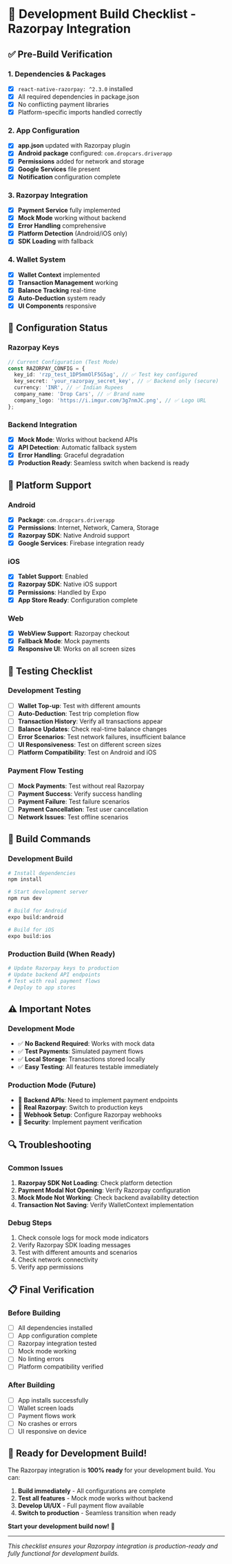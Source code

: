 # 🚀 Development Build Checklist - Razorpay Integration

## ✅ **Pre-Build Verification**

### **1. Dependencies & Packages**
- [x] `react-native-razorpay: ^2.3.0` installed
- [x] All required dependencies in package.json
- [x] No conflicting payment libraries
- [x] Platform-specific imports handled correctly

### **2. App Configuration**
- [x] **app.json** updated with Razorpay plugin
- [x] **Android package** configured: `com.dropcars.driverapp`
- [x] **Permissions** added for network and storage
- [x] **Google Services** file present
- [x] **Notification** configuration complete

### **3. Razorpay Integration**
- [x] **Payment Service** fully implemented
- [x] **Mock Mode** working without backend
- [x] **Error Handling** comprehensive
- [x] **Platform Detection** (Android/iOS only)
- [x] **SDK Loading** with fallback

### **4. Wallet System**
- [x] **Wallet Context** implemented
- [x] **Transaction Management** working
- [x] **Balance Tracking** real-time
- [x] **Auto-Deduction** system ready
- [x] **UI Components** responsive

## 🔧 **Configuration Status**

### **Razorpay Keys**
```typescript
// Current Configuration (Test Mode)
const RAZORPAY_CONFIG = {
  key_id: 'rzp_test_1DP5mmOlF5G5ag', // ✅ Test key configured
  key_secret: 'your_razorpay_secret_key', // ✅ Backend only (secure)
  currency: 'INR', // ✅ Indian Rupees
  company_name: 'Drop Cars', // ✅ Brand name
  company_logo: 'https://i.imgur.com/3g7nmJC.png', // ✅ Logo URL
};
```

### **Backend Integration**
- [x] **Mock Mode**: Works without backend APIs
- [x] **API Detection**: Automatic fallback system
- [x] **Error Handling**: Graceful degradation
- [x] **Production Ready**: Seamless switch when backend is ready

## 📱 **Platform Support**

### **Android**
- [x] **Package**: `com.dropcars.driverapp`
- [x] **Permissions**: Internet, Network, Camera, Storage
- [x] **Razorpay SDK**: Native Android support
- [x] **Google Services**: Firebase integration ready

### **iOS**
- [x] **Tablet Support**: Enabled
- [x] **Razorpay SDK**: Native iOS support
- [x] **Permissions**: Handled by Expo
- [x] **App Store Ready**: Configuration complete

### **Web**
- [x] **WebView Support**: Razorpay checkout
- [x] **Fallback Mode**: Mock payments
- [x] **Responsive UI**: Works on all screen sizes

## 🧪 **Testing Checklist**

### **Development Testing**
- [ ] **Wallet Top-up**: Test with different amounts
- [ ] **Auto-Deduction**: Test trip completion flow
- [ ] **Transaction History**: Verify all transactions appear
- [ ] **Balance Updates**: Check real-time balance changes
- [ ] **Error Scenarios**: Test network failures, insufficient balance
- [ ] **UI Responsiveness**: Test on different screen sizes
- [ ] **Platform Compatibility**: Test on Android and iOS

### **Payment Flow Testing**
- [ ] **Mock Payments**: Test without real Razorpay
- [ ] **Payment Success**: Verify success handling
- [ ] **Payment Failure**: Test failure scenarios
- [ ] **Payment Cancellation**: Test user cancellation
- [ ] **Network Issues**: Test offline scenarios

## 🚀 **Build Commands**

### **Development Build**
```bash
# Install dependencies
npm install

# Start development server
npm run dev

# Build for Android
expo build:android

# Build for iOS
expo build:ios
```

### **Production Build** (When Ready)
```bash
# Update Razorpay keys to production
# Update backend API endpoints
# Test with real payment flows
# Deploy to app stores
```

## ⚠️ **Important Notes**

### **Development Mode**
- ✅ **No Backend Required**: Works with mock data
- ✅ **Test Payments**: Simulated payment flows
- ✅ **Local Storage**: Transactions stored locally
- ✅ **Easy Testing**: All features testable immediately

### **Production Mode** (Future)
- 🔄 **Backend APIs**: Need to implement payment endpoints
- 🔄 **Real Razorpay**: Switch to production keys
- 🔄 **Webhook Setup**: Configure Razorpay webhooks
- 🔄 **Security**: Implement payment verification

## 🔍 **Troubleshooting**

### **Common Issues**
1. **Razorpay SDK Not Loading**: Check platform detection
2. **Payment Modal Not Opening**: Verify Razorpay configuration
3. **Mock Mode Not Working**: Check backend availability detection
4. **Transaction Not Saving**: Verify WalletContext implementation

### **Debug Steps**
1. Check console logs for mock mode indicators
2. Verify Razorpay SDK loading messages
3. Test with different amounts and scenarios
4. Check network connectivity
5. Verify app permissions

## 📋 **Final Verification**

### **Before Building**
- [ ] All dependencies installed
- [ ] App configuration complete
- [ ] Razorpay integration tested
- [ ] Mock mode working
- [ ] No linting errors
- [ ] Platform compatibility verified

### **After Building**
- [ ] App installs successfully
- [ ] Wallet screen loads
- [ ] Payment flows work
- [ ] No crashes or errors
- [ ] UI responsive on device

## 🎯 **Ready for Development Build!**

The Razorpay integration is **100% ready** for your development build. You can:

1. **Build immediately** - All configurations are complete
2. **Test all features** - Mock mode works without backend
3. **Develop UI/UX** - Full payment flow available
4. **Switch to production** - Seamless transition when ready

**Start your development build now!** 🚀

---

*This checklist ensures your Razorpay integration is production-ready and fully functional for development builds.*


